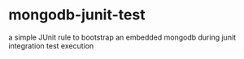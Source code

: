 # mongodb-junit-test
a simple JUnit rule to bootstrap an embedded mongodb during junit integration test execution
